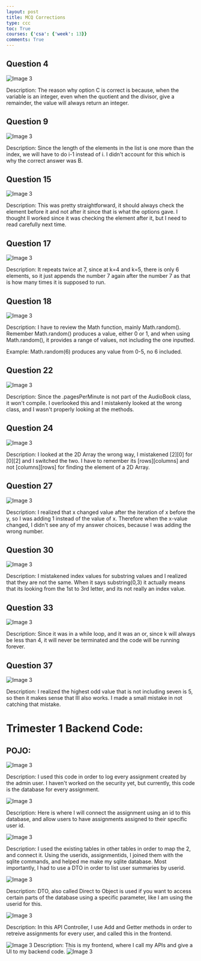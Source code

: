 ```yaml
---
layout: post
title: MCQ Corrections
type: ccc
toc: True
courses: {'csa': {'week': 13}}
comments: True
---
```


## Question 4
<img src="{{site.baseurl}}/images/Q4.png" alt="Image 3">

Description: The reason why option C is correct is because, when the variable is an integer, even when the quotient and the divisor, give a remainder, the value will always return an integer. 


## Question 9
<img src="{{site.baseurl}}/images/Q9.png" alt="Image 3">

Description: Since the length of the elements in the list is one more than the index, we will have to do i-1 instead of i. I didn't account for this which is why the correct answer was B. 


## Question 15
<img src="{{site.baseurl}}/images/Q15.png" alt="Image 3">

Description: This was pretty straightforward, it should always check the element before it and not after it since that is what the options gave. I thought II worked since it was checking the element after it, but I need to read carefully next time. 

## Question 17
<img src="{{site.baseurl}}/images/Q17.png" alt="Image 3">

Description: It repeats twice at 7, since at k=4 and k=5, there is only 6 elements, so it just appends the number 7 again after the number 7 as that is how many times it is supposed to run. 

## Question 18
<img src="{{site.baseurl}}/images/Q18.png" alt="Image 3">

Description: I have to review the Math function, mainly Math.random(). Remember Math.random() produces a value, either 0 or 1, and when using Math.random(), it provides a range of values, not including the one inputted. 

Example: Math.random(6) produces any value from 0-5, no 6 included. 

## Question 22
<img src="{{site.baseurl}}/images/Q22.png" alt="Image 3">

Description: Since the .pagesPerMinute is not part of the AudioBook class, it won't compile. I overlooked this and I mistakenly looked at the wrong class, and I wasn't properly looking at the methods. 

## Question 24
<img src="{{site.baseurl}}/images/Q24.png" alt="Image 3">

Description: I looked at the 2D Array the wrong way, I mistakened [2][0] for [0][2] and I switched the two. I have to remember its [rows][columns] and not [columns][rows] for finding the element of a 2D Array.

## Question 27
<img src="{{site.baseurl}}/images/Q27.png" alt="Image 3">

Description: I realized that x changed value after the iteration of x before the y, so I was adding 1 instead of the value of x. Therefore when the x-value changed, I didn't see any of my answer choices, because I was adding the wrong number.

## Question 30
<img src="{{site.baseurl}}/images/Q30.png" alt="Image 3">

Description: I mistakened index values for substring values and I realized that they are not the same. When it says substring(0,3) it actually means that its looking from the 1st to 3rd letter, and its not really an index value. 

## Question 33
<img src="{{site.baseurl}}/images/Q33.png" alt="Image 3">

Description: Since it was in a while loop, and it was an or, since k will always be less than 4, it will never be terminated and the code will be running forever. 

## Question 37
<img src="{{site.baseurl}}/images/Q37.png" alt="Image 3">

Description: I realized the highest odd value that is not including seven is 5, so then it makes sense that III also works. I made a small mistake in not catching that mistake. 



# Trimester 1 Backend Code:

## POJO:
<img src="{{site.baseurl}}/images/POJO_1.png" alt="Image 3">

Description: I used this code in order to log every assignment created by the admin user. I haven't worked on the security yet, but currently, this code is the database for every assignment. 


<img src="{{site.baseurl}}/images/POJO_2.png" alt="Image 3">

Description: Here is where I will connect the assignment using an id to this database, and allow users to have assignments assigned to their specific user id. 

<img src="{{site.baseurl}}/images/JPA.png" alt="Image 3">

Description: I used the existing tables in other tables in order to map the 2, and connect it. Using the userids, assignmentids, I joined them with the sqlite commands, and helped me make my sqlite database. Most importantly, I had to use a DTO in order to list user summaries by userid. 

<img src="{{site.baseurl}}/images/DTO.png" alt="Image 3">

Description: DTO, also called Direct to Object is used if you want to access certain parts of the database using a specific parameter, like I am using the userid for this. 

<img src="{{site.baseurl}}/images/API.png" alt="Image 3">

Description: In this API Controller, I use Add and Getter methods in order to retreive assignments for every user, and called this in the frontend.

<img src="{{site.baseurl}}/images/Frontend.png" alt="Image 3">
Description: This is my frontend, where I call my APIs and give a UI to my backend code. 


<img src="{{site.baseurl}}/images/GithubAnalytics.png" alt="Image 3">
